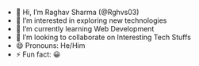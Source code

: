 - 👋 Hi, I’m Raghav Sharma (@Rghvs03)
- 👀 I’m interested in exploring new technologies 
- 🌱 I’m currently learning Web Development 
- 💞️ I’m looking to collaborate on Interesting Tech Stuffs
- 😄 Pronouns: He/Him
- ⚡ Fun fact: 😀 

<!---
Rghvs03/Rghvs03 is a ✨ special ✨ repository because its `README.md` (this file) appears on your GitHub profile.
You can click the Preview link to take a look at your changes.
--->

